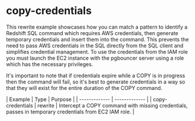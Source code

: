 # copy-credentials 
This rewrite example showcases how you can match a pattern to identify a Redshift SQL command which requires AWS credentials, then generate temporary credentials and insert them into the command. This prevents the need to pass AWS credentials in the SQL directly from the SQL client and simplifies credential management. To use the credentials from the IAM role you must launch the EC2 instance with the pgbouncer server using a role which has the necessary privileges.

It's important to note that if credentials expire while a COPY is in progress then the command will fail, so it's best to generate credentials in a way so that they will exist for the entire duration of the COPY command.

| Example | Type | Purpose |
| ------------- | ------------- |
| copy-credentials | rewrite | Intercept a COPY command with missing credentials, passes in temporary credentials from EC2 IAM role. |
